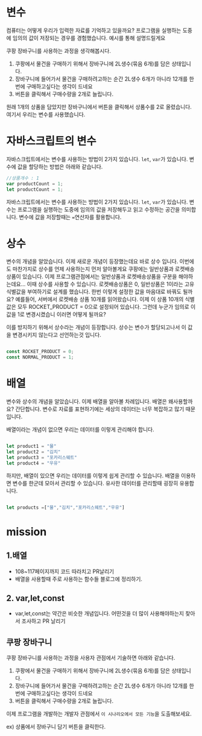# 변수

컴퓨터는 어떻게 우리가 입력한 자료를 기억하고 있을까요? 프로그램을 실행하는 도중에 임의의 값이 저장되는 경우를 경험했습니다. 예시를 통해 설명드릴게요


쿠팡 장바구니를 사용하는 과정을 생각해봅시다.

1. 쿠팡에서 물건을 구매하기 위해서 장바구니에 2L생수(묶음 6개)를 담은 상태입니다.
2. 장바구니에 들어가서 물건을 구매하려고하는 순간 2L생수 6개가 아니라 12개를 한번에 구매하고싶다는 생각이 드네요
3. 버튼을 클릭해서 구매수량을 2개로 늘립니다.

원래 1개의 상품을 담았지만 장바구니에서 버튼을 클릭해서 상품수를 2로 올렸습니다. 여기서 우리는 변수를 사용했습니다.

# 자바스크립트의 변수

자바스크립트에서는 변수를 사용하는 방법이 2가지 있습니다. `let`, `var`가 있습니다.
변수에 값을 할당하는 방법은 아래와 같습니다.


```javascript
//상품개수 : 1
var productCount = 1;
let productCount = 1;

```

자바스크립트에서는 변수를 사용하는 방법이 2가지 있습니다. `let`, `var`가 있습니다.
변수는 프로그램을 실행하는 도중에 임의의 값을 저장해두고 읽고 수정하는 공간을 의미합니다.
변수에 값을 저장할때는 `=`연산자를 활용합니다.


# 상수

변수의 개념을 알았습니다. 이제 새로운 개념이 등장했는데요 바로 상수 입니다. 이번에도 마찬가지로 상수를 언제 사용하는지 먼저 알아볼게요
쿠팡에는 일반상품과 로켓배송상품이 있습니다. 이제 프로그램관점에서는 일반상품과 로켓배송상품을 구분을 해야하는데요... 이때 상수를 사용할 수 있습니다.
로켓배송상품은 0, 일반상품은 1이라는 고유식별값을 부여하기로 설계를 했습니다. 한번 이렇게 설정한 값을 마음대로 바꿔도 될까요?
예를들어, 서버에서 로켓배송 상품 10개를 읽어왔습니다. 이제 이 상품 10개의 식별값은 모두 ROCKET_PRODUCT = 0으로 설정되어 있습니다. 그런데 누군가 임의로 이 값을 1로 변경시켰습니
이러면 어떻게 될까요?

이를 방지하기 위해서 상수라는 개념이 등장합니다. 상수는 변수가 할당되고나서 이 값을 변경시키지 않는다고 선언하는것 입니다.


```javascript

const ROCKET_PRODUCT = 0;
const NORMAL_PRODUCT = 1;

```

# 배열

변수와 상수의 개념을 알았습니다. 이제 배열을 알아볼 차례입니다. 배열은 왜사용할까요? 간단합니다. 변수로 자료를 표현하기에는 세상의 데이터는 너무 복잡하고 많기 때문입니다.

배열이라는 개념이 없으면 우리는 데이터를 이렇게 관리해야 합니다.

```javascript

let product1 = "물"
let product2 = "김치"
let product3 = "포카리스웨트"
let product4 = "우유"


```

하지만, 배열이 있으면 우리는 데이터를 이렇게 쉽게 관리할 수 있습니다.
배열을 이용하면 변수를 한군데 모아서 관리할 수 있습니다. 유사한 데이터를 관리할때 굉장히 유용합니다.


```javascript

let products =["물","김치","포카리스웨트","우유"]

```



# mission

## 1.배열

- 108~117페이지까지 코드 따라치고 PR날리기
- 배열을 사용할때 주로 사용하는 함수들 블로그에 정리하기.

## 2. var,let,const

- var,let,const는 약간은 비슷한 개념입니다. 어떤것을 더 많이 사용해야하는지 찾아서 조사하고 PR 날리기


## 쿠팡 장바구니

쿠팡 장바구니를 사용하는 과정을 사용자 관점에서 기술하면 아래와 같습니다. 

1. 쿠팡에서 물건을 구매하기 위해서 장바구니에 2L생수(묶음 6개)를 담은 상태입니다.
2. 장바구니에 들어가서 물건을 구매하려고하는 순간 2L생수 6개가 아니라 12개를 한번에 구매하고싶다는 생각이 드네요
3. 버튼을 클릭해서 구매수량을 2개로 늘립니다.


이제 프로그램을 개발하는 개발자 관점에서 `이 시나리오에서 모든 기능`을 도출해보세요.

ex) 상품에서 장바구니 담기 버튼을 클릭한다.




